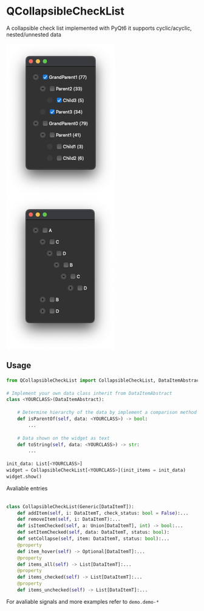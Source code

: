 
# QCollapsibleCheckList

A collapsible check list implemented with PyQt6
it supports cyclic/acyclic, nested/unnested data

<img src="imgs/customdata.png" height=400/>
<img src="imgs/cyclicdata.png" height=400/>

<!--
![](imgs/customdata.png)
![](imgs/cyclicdata.png)
-->


## Usage
```python
from QCollapsibleCheckList import CollapsibleCheckList, DataItemAbstract

# Implement your own data class inherit from DataItemAbstract
class <YOURCLASS>(DataItemAbstract):

    # Determine hierarchy of the data by implement a comparison method
    def isParentOf(self, data: <YOURCLASS>) -> bool:
        ...
    
    # Data shown on the widget as text
    def toString(self, data: <YOURCLASS>) -> str:
        ...

init_data: List[<YOURCLASS>]
widget = CollapsibleCheckList[<YOURCLASS>](init_items = init_data)
widget.show()

```

Avaliable entries
```python

class CollapsibleCheckList(Generic[DataItemT]):
    def addItem(self, i: DataItemT, check_status: bool = False):...
    def removeItem(self, i: DataItemT):...
    def isItemChecked(self, a: Union[DataItemT], int) -> bool:...
    def setItemChecked(self, data: DataItemT, status: bool):
    def setCollapse(self, item: DataItemT, status: bool):...
    @property
    def item_hover(self) -> Optional[DataItemT]:...
    @property
    def items_all(self) -> List[DataItemT]:...
    @property
    def items_checked(self) -> List[DataItemT]:...
    @property
    def items_unchecked(self) -> List[DataItemT]:...
```

For avaliable signals and more examples refer to `demo.demo-*`
